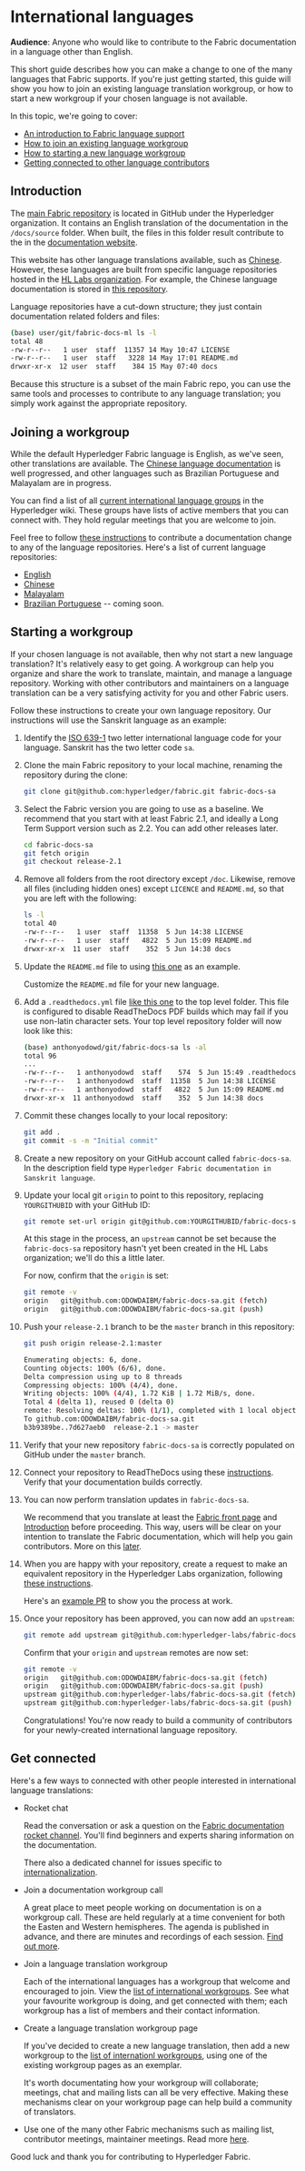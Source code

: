 # International languages

**Audience**: Anyone who would like to contribute to the Fabric documentation in
a language other than English.

This short guide describes how you can make a change to one of the many
languages that Fabric supports. If you're just getting started, this guide will
show you how to join an existing language translation workgroup, or how to start
a new workgroup if your chosen language is not available.

In this topic, we're going to cover:
* [An introduction to Fabric language support](#introduction)
* [How to join an existing language workgroup](#joining-a-workgroup)
* [How to starting a new language workgroup](#starting-a-workgroup)
* [Getting connected to other language contributors](#get-connected)

## Introduction

The [main Fabric repository](https://github.com/hyperledger/fabric) is located
in GitHub under the Hyperledger organization. It contains an English translation
of the documentation in the `/docs/source` folder. When built, the files in this
folder result contribute to the in the [documentation
website](https://hyperledger-fabric.readthedocs.io/en/latest/).

This website has other language translations available, such as
[Chinese](https://hyperledger-fabric.readthedocs.io/zh_CN/latest/). However,
these languages are built from specific language repositories hosted in the [HL
Labs organization](https://github.com/hyperledger-labs). For example, the
Chinese language documentation is stored in [this
repository](https://github.com/hyperledger-labs/fabric-docs-cn).

Language repositories have a cut-down structure; they just contain documentation
related folders and files:

```bash
(base) user/git/fabric-docs-ml ls -l
total 48
-rw-r--r--   1 user  staff  11357 14 May 10:47 LICENSE
-rw-r--r--   1 user  staff   3228 14 May 17:01 README.md
drwxr-xr-x  12 user  staff    384 15 May 07:40 docs
```

Because this structure is a subset of the main Fabric repo, you can use the same
tools and processes to contribute to any language translation; you simply work
against the appropriate repository.

## Joining a workgroup

While the default Hyperledger Fabric language is English, as we've seen, other
translations are available. The [Chinese language
documentation](https://hyperledger-fabric.readthedocs.io/zh_CN/latest/) is well
progressed, and other languages such as Brazilian Portuguese and Malayalam are
in progress.

You can find a list of all [current international language
groups](https://wiki.hyperledger.org/display/fabric/International+groups) in the
Hyperledger wiki. These groups have lists of active members that you can connect
with. They hold regular meetings that you are welcome to join.

Feel free to follow [these instructions](./docs_guide.html) to contribute a
documentation change to any of the language repositories. Here's a list of
current language repositories:

* [English](https://github.com/hyperledger/fabric/tree/master/docs)
* [Chinese](https://github.com/hyperledger-labs/fabric-docs-cn)
* [Malayalam](https://github.com/hyperledger-labs/fabric-docs-ml)
* [Brazilian Portuguese]() -- coming soon.

## Starting a workgroup

If your chosen language is not available, then why not start a new language
translation? It's relatively easy to get going. A workgroup can help you
organize and share the work to translate, maintain, and manage a language
repository. Working with other contributors and maintainers on a language
translation can be a very satisfying activity for you and other Fabric users.

Follow these instructions to create your own language repository. Our
instructions will use the Sanskrit language as an example:

1. Identify the [ISO
   639-1](https://en.wikipedia.org/wiki/List_of_ISO_639-1_codes) two letter
   international language code for your language. Sanskrit has the two letter
   code `sa`.

1. Clone the main Fabric repository to your local machine, renaming the
   repository during the clone:
   ```bash
   git clone git@github.com:hyperledger/fabric.git fabric-docs-sa
   ```

1. Select the Fabric version you are going to use as a baseline. We
   recommend that you start with at least Fabric 2.1, and ideally a Long Term
   Support version such as 2.2. You can add other releases later.

   ```bash
   cd fabric-docs-sa
   git fetch origin
   git checkout release-2.1
   ```

1. Remove all folders from the root directory except `/doc`. Likewise, remove
   all files (including hidden ones) except `LICENCE` and `README.md`, so that
   you are left with the following:

   ```bash
   ls -l
   total 40
   -rw-r--r--   1 user  staff  11358  5 Jun 14:38 LICENSE
   -rw-r--r--   1 user  staff   4822  5 Jun 15:09 README.md
   drwxr-xr-x  11 user  staff    352  5 Jun 14:38 docs
   ```

1. Update the `README.md` file to using [this
   one](https://github.com/hyperledger-labs/fabric-docs-ml/blob/master/README.md)
   as an example.

   Customize the `README.md` file for your new language.

1. Add a `.readthedocs.yml` file [like this
   one](https://github.com/hyperledger-labs/fabric-docs-ml/blob/master/.readthedocs.yml)
   to the top level folder.  This file is configured to disable ReadTheDocs PDF
   builds which may fail if you use non-latin character sets. Your top level
   repository folder will now look like this:

   ```bash
   (base) anthonyodowd/git/fabric-docs-sa ls -al
   total 96
   ...
   -rw-r--r--   1 anthonyodowd  staff    574  5 Jun 15:49 .readthedocs.yml
   -rw-r--r--   1 anthonyodowd  staff  11358  5 Jun 14:38 LICENSE
   -rw-r--r--   1 anthonyodowd  staff   4822  5 Jun 15:09 README.md
   drwxr-xr-x  11 anthonyodowd  staff    352  5 Jun 14:38 docs
   ```

1. Commit these changes locally to your local repository:

   ```bash
   git add .
   git commit -s -m "Initial commit"
   ```

1. Create a new repository on your GitHub account called `fabric-docs-sa`. In
   the description field type `Hyperledger Fabric documentation in Sanskrit
   language`.

1. Update your local git `origin` to point to this repository, replacing
   `YOURGITHUBID` with your GitHub ID:

   ```bash
   git remote set-url origin git@github.com:YOURGITHUBID/fabric-docs-sa.git
   ```

   At this stage in the process, an `upstream` cannot be set because the
   `fabric-docs-sa` repository hasn't yet been created in the HL Labs
   organization; we'll do this a little later.

   For now, confirm that the `origin` is set:

   ```bash
   git remote -v
   origin	git@github.com:ODOWDAIBM/fabric-docs-sa.git (fetch)
   origin	git@github.com:ODOWDAIBM/fabric-docs-sa.git (push)
   ```

1. Push your `release-2.1` branch to be the `master` branch in this repository:

   ```bash
   git push origin release-2.1:master

   Enumerating objects: 6, done.
   Counting objects: 100% (6/6), done.
   Delta compression using up to 8 threads
   Compressing objects: 100% (4/4), done.
   Writing objects: 100% (4/4), 1.72 KiB | 1.72 MiB/s, done.
   Total 4 (delta 1), reused 0 (delta 0)
   remote: Resolving deltas: 100% (1/1), completed with 1 local object.
   To github.com:ODOWDAIBM/fabric-docs-sa.git
   b3b9389be..7d627aeb0  release-2.1 -> master
   ```

1. Verify that your new repository `fabric-docs-sa` is correctly
   populated on GitHub under the `master` branch.

1. Connect your repository to ReadTheDocs using these
   [instructions](./docs_guide.html#building-on-github). Verify that your
   documentation builds correctly.

1. You can now perform translation updates in `fabric-docs-sa`.

   We recommend that you translate at least the [Fabric front
   page](https://hyperledger-fabric.readthedocs.io/en/latest/) and
   [Introduction](https://hyperledger-fabric.readthedocs.io/en/latest/whatis.html)
   before proceeding. This way, users will be clear on your intention to
   translate the Fabric documentation, which will help you gain contributors.
   More on this [later](#get-connected).

1. When you are happy with your repository, create a request to make an
   equivalent repository in the Hyperledger Labs organization, following [these
   instructions](https://github.com/hyperledger-labs/hyperledger-labs.github.io).

   Here's an [example
   PR](https://github.com/hyperledger-labs/hyperledger-labs.github.io/pull/126)
   to show you the process at work.

1. Once your repository has been approved, you can now add an `upstream`:

   ```bash
   git remote add upstream git@github.com:hyperledger-labs/fabric-docs-sa.git
   ```

   Confirm that your `origin`  and `upstream` remotes are now set:

   ```bash
   git remote -v
   origin	git@github.com:ODOWDAIBM/fabric-docs-sa.git (fetch)
   origin	git@github.com:ODOWDAIBM/fabric-docs-sa.git (push)
   upstream	git@github.com:hyperledger-labs/fabric-docs-sa.git (fetch)
   upstream	git@github.com:hyperledger-labs/fabric-docs-sa.git (push)
   ```

   Congratulations! You're now ready to build a community of contributors for
   your newly-created international language repository.

## Get connected

Here's a few ways to connected with other people interested in international
language translations:

  * Rocket chat

    Read the conversation or ask a question on the [Fabric documentation rocket
    channel](https://chat.hyperledger.org/channel/fabric-documentation). You'll
    find beginners and experts sharing information on the documentation.

    There also a dedicated channel for issues specific to
    [internationalization](https://chat.hyperledger.org/channel/i18n).


  * Join a documentation workgroup call

    A great place to meet people working on documentation is on a workgroup
    call. These are held regularly at a time convenient for both the Easten and
    Western hemispheres. The agenda is published in advance, and there are
    minutes and recordings of each session.  [Find out
    more](https://wiki.hyperledger.org/display/fabric/Documentation+Working+Group).


  * Join a language translation workgroup

    Each of the international languages has a workgroup that welcome and
    encouraged to join. View the [list of international
    workgroups](https://wiki.hyperledger.org/display/fabric/International+groups).
    See what your favourite workgroup is doing, and get connected with them;
    each workgroup has a list of members and their contact information.


  * Create a language translation workgroup page

    If you've decided to create a new language translation, then add a new
    workgroup to the [list of internationl
    workgroups](https://wiki.hyperledger.org/display/fabric/International+groups),
    using one of the existing workgroup pages as an exemplar.

    It's worth documentating how your workgroup will collaborate; meetings,
    chat and mailing lists can all be very effective. Making these mechanisms clear on your workgroup page can help build a community of translators.


  * Use one of the many other Fabric mechanisms such as mailing list,
    contributor meetings, maintainer meetings. Read more
    [here](./contributing.html).

Good luck and thank you for contributing to Hyperledger Fabric.

<!--- Licensed under Creative Commons Attribution 4.0 International License
https://creativecommons.org/licenses/by/4.0/ -->